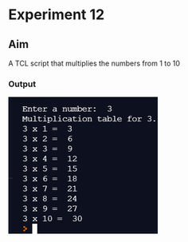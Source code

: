 # Experiment 12
## Aim
A TCL script that multiplies the numbers from 1 to 10

### Output
![output](exp12.png)
